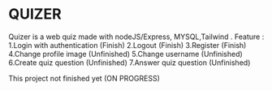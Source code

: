 # QUIZER
  Quizer is a web quiz made with nodeJS/Express, MYSQL,Tailwind . Feature :
    1.Login with authentication (Finish)
    2.Logout (Finish)
    3.Register (Finish)
    4.Change profile image (Unfinished)
    5.Change username (Unfinished)
    6.Create quiz question (Unfinished)
    7.Answer quiz question (Unfinished)

This project not finished yet (ON PROGRESS)
    
